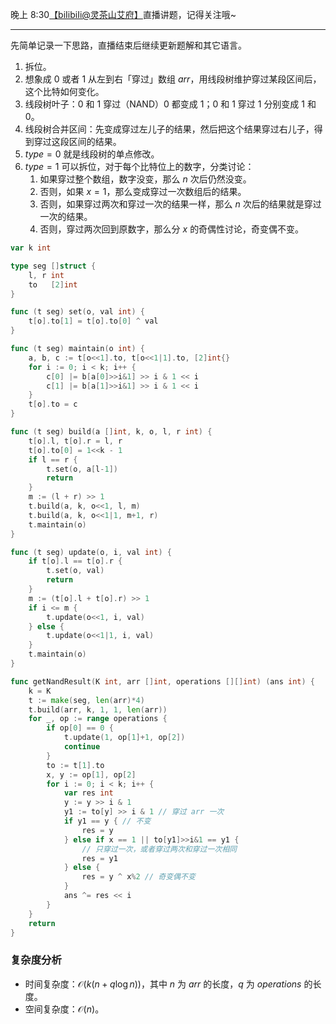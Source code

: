 晚上 8:30[【biIibiIi@灵茶山艾府】](https://space.bilibili.com/206214)直播讲题，记得关注哦~

---

先简单记录一下思路，直播结束后继续更新题解和其它语言。

1. 拆位。
2. 想象成 $0$ 或者 $1$ 从左到右「穿过」数组 $\textit{arr}$，用线段树维护穿过某段区间后，这个比特如何变化。 
3. 线段树叶子：$0$ 和 $1$ 穿过（NAND）$0$ 都变成 $1$；$0$ 和 $1$ 穿过 $1$ 分别变成 $1$ 和 $0$。
4. 线段树合并区间：先变成穿过左儿子的结果，然后把这个结果穿过右儿子，得到穿过这段区间的结果。
5. $\textit{type}=0$ 就是线段树的单点修改。
6. $\textit{type}=1$ 可以拆位，对于每个比特位上的数字，分类讨论：
   1. 如果穿过整个数组，数字没变，那么 $n$ 次后仍然没变。
   2. 否则，如果 $x=1$，那么变成穿过一次数组后的结果。
   3. 否则，如果穿过两次和穿过一次的结果一样，那么 $n$ 次后的结果就是穿过一次的结果。
   4. 否则，穿过两次回到原数字，那么分 $x$ 的奇偶性讨论，奇变偶不变。

```go [sol1-Go]
var k int

type seg []struct {
	l, r int
	to   [2]int
}

func (t seg) set(o, val int) {
	t[o].to[1] = t[o].to[0] ^ val
}

func (t seg) maintain(o int) {
	a, b, c := t[o<<1].to, t[o<<1|1].to, [2]int{}
	for i := 0; i < k; i++ {
		c[0] |= b[a[0]>>i&1] >> i & 1 << i
		c[1] |= b[a[1]>>i&1] >> i & 1 << i
	}
	t[o].to = c
}

func (t seg) build(a []int, k, o, l, r int) {
	t[o].l, t[o].r = l, r
	t[o].to[0] = 1<<k - 1
	if l == r {
		t.set(o, a[l-1])
		return
	}
	m := (l + r) >> 1
	t.build(a, k, o<<1, l, m)
	t.build(a, k, o<<1|1, m+1, r)
	t.maintain(o)
}

func (t seg) update(o, i, val int) {
	if t[o].l == t[o].r {
		t.set(o, val)
		return
	}
	m := (t[o].l + t[o].r) >> 1
	if i <= m {
		t.update(o<<1, i, val)
	} else {
		t.update(o<<1|1, i, val)
	}
	t.maintain(o)
}

func getNandResult(K int, arr []int, operations [][]int) (ans int) {
	k = K
	t := make(seg, len(arr)*4)
	t.build(arr, k, 1, 1, len(arr))
	for _, op := range operations {
		if op[0] == 0 {
			t.update(1, op[1]+1, op[2])
			continue
		}
		to := t[1].to
		x, y := op[1], op[2]
		for i := 0; i < k; i++ {
			var res int
			y := y >> i & 1
			y1 := to[y] >> i & 1 // 穿过 arr 一次
			if y1 == y { // 不变
				res = y
			} else if x == 1 || to[y1]>>i&1 == y1 {
				// 只穿过一次，或者穿过两次和穿过一次相同
				res = y1
			} else {
				res = y ^ x%2 // 奇变偶不变
			}
			ans ^= res << i
		}
	}
	return
}
```

### 复杂度分析

- 时间复杂度：$\mathcal{O}(k(n+q\log n))$，其中 $n$ 为 $\textit{arr}$ 的长度，$q$ 为 $\textit{operations}$ 的长度。
- 空间复杂度：$\mathcal{O}(n)$。
